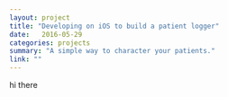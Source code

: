 ```yaml
---
layout: project
title: "Developing on iOS to build a patient logger"
date:   2016-05-29
categories: projects
summary: "A simple way to character your patients."
link: ""
---
```

hi there